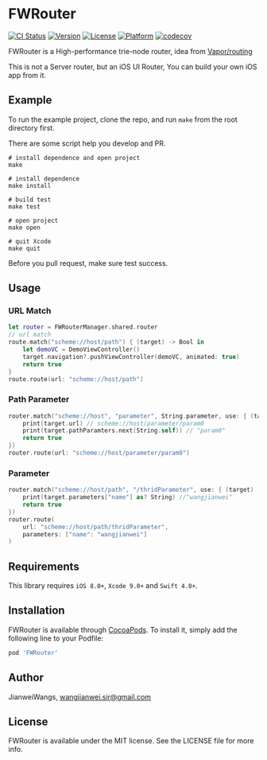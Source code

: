 # FWRouter

[![CI Status](https://img.shields.io/travis/JianweiWangs/FWRouter.svg?style=flat)](https://travis-ci.org/JianweiWangs/FWRouter)
[![Version](https://img.shields.io/cocoapods/v/FWRouter.svg?style=flat)](https://cocoapods.org/pods/FWRouter)
[![License](https://img.shields.io/cocoapods/l/FWRouter.svg?style=flat)](https://cocoapods.org/pods/FWRouter)
[![Platform](https://img.shields.io/cocoapods/p/FWRouter.svg?style=flat)](https://cocoapods.org/pods/FWRouter)
[![codecov](https://codecov.io/gh/JianweiWangs/FWRouter/branch/master/graph/badge.svg)](https://codecov.io/gh/JianweiWangs/FWRouter)

FWRouter is a High-performance trie-node router, idea from [Vapor/routing](https://github.com/vapor/routing)

This is not a Server router, but an iOS UI Router, You can build your own iOS app from it. 

## Example

To run the example project, clone the repo, and run `make` from the root directory first.

There are some script help you develop and PR.

```make
# install dependence and open project
make

# install dependence
make install

# build test
make test

# open project
make open

# quit Xcode
make quit

```

Before you pull request, make sure test success.

## Usage

### URL Match

```Swift
let router = FWRouterManager.shared.router
// url match
route.match("scheme://host/path") { (target) -> Bool in
    let demoVC = DemoViewController()
    target.navigation?.pushViewController(demoVC, animated: true)
    return true
}
route.route(url: "scheme://host/path")
```

### Path Parameter

```Swift
router.match("scheme://host", "parameter", String.parameter, use: { (target) -> Bool in
    print(target.url) // scheme://host/parameter/param0
    print(target.pathParamters.next(String.self)) // "param0"
    return true
})
router.route(url: "scheme://host/parameter/param0")
```

### Parameter

```Swift
router.match("scheme://host/path", "/thridParameter", use: { (target) -> Bool in
    print(target.parameters["name"] as? String) //"wangjianwei"
    return true
})
router.route(
    url: "scheme://host/path/thridParameter", 
    parameters: ["name": "wangjianwei"]
)
```

## Requirements

This library requires `iOS 8.0+`, `Xcode 9.0+` and `Swift 4.0+`.

## Installation

FWRouter is available through [CocoaPods](https://cocoapods.org). To install
it, simply add the following line to your Podfile:

```ruby
pod 'FWRouter'
```

## Author

JianweiWangs, wangjianwei.sir@gmail.com

## License

FWRouter is available under the MIT license. See the LICENSE file for more info.


